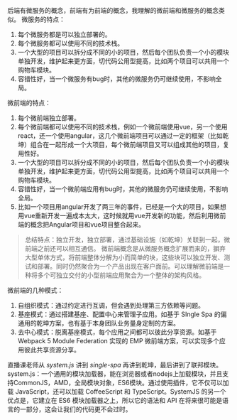 后端有微服务的概念，前端有为前端的概念，我理解的微前端和微服务的概念类似。
微服务的特点：
1. 每个微服务都是可以独立部署的。
2. 每个微服务都可以使用不同的技术栈。
3. 一个大型的项目可以拆分成不同的小的项目，然后每个团队负责一个小的模块单独开发，维护起来更方面，切代码公用型提高，比如两个项目可以共用一个购物车模块。
4. 容错性好，当一个微服务有bug时，其他的微服务仍可继续使用，不影响全局。

微前端的特点：
1. 每个微前端独立部署。
2. 每个微前端都可以使用不同的技术栈，例如一个微前端使用vue，另一个使用react，还一个使用angular，这几个微前端项目可以通过一定的框架（比如乾坤）组合在一起形成一个大项目，每个微前端项目又可以组成其他的项目，复用性好。
3. 一个大型的项目可以拆分成不同的小的项目，然后每个团队负责一个小的模块单独开发，维护起来更方面，切代码公用型提高，比如两个项目可以共用一个购物车模块。
4. 容错性好，当一个微前端应用有bug时，其他的微服务仍可继续使用，不影响全局。
5. 比如一个项目用angular开发了两三年的事件，已经是一个大的项目，如果想用vue重新开发一遍成本太大，这时候就用vue开发新的功能，然后利用微前端的概念把Angular项目和vue项目整合起来。

> 总结特点：独立开发，独立部署，通过基础设施（如乾坤）关联到一起，微前端之前还可以相互通信。
> 微前端概念是从微服务概念扩展而来的，摒弃大型单体方式，将前端整体分解为小而简单的块，这些块可以独立开发、测试和部署。同时仍然聚合为一个产品出现在客户面前。可以理解微前端是一种将多个可独立交付的小型前端应用聚合为一个整体的架构风格。

微前端的几种模式：
1. 自组织模式：通过约定进行互调，但会遇到处理第三方依赖等问题。
2. 基座模式：通过搭建基座、配置中心来管理子应用。如基于 SIngle Spa 的偏通用的乾坤方案，也有基于本身团队业务量身定制的方案。
3. 去中心模式：脱离基座模式，每个应用之间都可以彼此分享资源。如基于 Webpack 5 Module Federation 实现的 EMP 微前端方案，可以实现多个应用彼此共享资源分享。


直播课老师从 *system.js* 讲到 *single-spa* 再讲到乾坤，最后讲到了联邦模块。  
system.js：一个通用的模块加载器，能在浏览器或者nodejs上加载模块，并且支持CommonJS，AMD，全局模块对象，ES6模块。通过使用插件，它不仅可以加载 JavaScript，还可以加载 CoffeeScript 和 TypeScript。SystemJS 的另一个优点是，它建立在 ES6 模块加载器之上，所以它的语法和 API 在将来很可能是语言的一部分，这会让我们的代码更不会过时。





